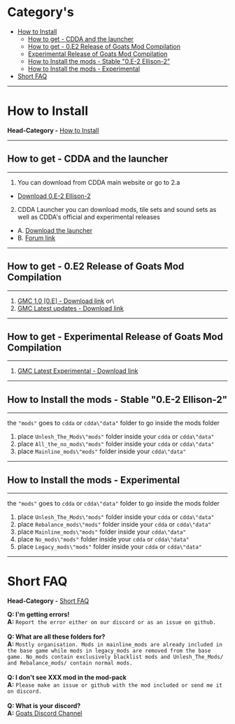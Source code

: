 # Category's


+ [How to Install](#how-to-install)
  - [How to get - CDDA and the launcher](#how-to-get---cdda-and-the-launcher)
  - [How to get - 0.E2 Release of Goats Mod Compilation](#how-to-get---0.e2-release-of-goats-mod-compilation)
  - [Experimental Release of Goats Mod Compilation](#experimental-release-of-goats-mod-compilation)
  - [How to Install the mods - Stable "0.E-2 Ellison-2"](#how-to-install-the-mods---stable-"0.e-2-ellison-2")
  - [How to Install the mods - Experimental](#how-to-install-the-mods---experimental)
+ [Short FAQ](#short-faq)

---

# How to Install
**Head-Category -** [How to Install](#how-to-install)


---

## How to get - CDDA and the launcher
---

1. You can download from CDDA main website or go to 2.a
* [Download 0.E-2 Ellison-2](https://cataclysmdda.org/releases/)
2. CDDA Launcher you can download mods, tile sets and sound sets as well as CDDA's official and experimental releases
* A. [Download the launcher](https://github.com/remyroy/CDDA-Game-Launcher/releases)
* B. [Forum link](https://discourse.cataclysmdda.org/t/cdda-game-launcher-automatic-updates-and-more/11168)

---

## How to get - 0.E2 Release of Goats Mod Compilation
---

1.  [GMC 1.0 [0.E] - Download link](https://github.com/TheGoatGod/Goats-Mod-Compilation/releases/tag/1.0c)
or\
2. [GMC Latest updates - Download link](https://github.com/TheGoatGod/Goats-Mod-Compilation/tree/GMC-E)

---

## How to get - Experimental Release of Goats Mod Compilation
---
1. [GMC Latest Experimental - Download link](https://github.com/TheGoatGod/Goats-Mod-Compilation/tree/Experimental-Mod-Pack)

---

## How to Install the mods - Stable "0.E-2 Ellison-2"
---

the  `"mods"`  goes to  `cdda`  or  `cdda\"data"`  folder to go inside the mods folder

1. place `Unlesh_The_Mods\"mods"` folder inside your `cdda` or `cdda\"data"`
2. place `All_the_no_mods\"mods"` folder inside your `cdda` or `cdda\"data"`
3. place `Mainline_mods\"mods"` folder inside your `cdda\"data"`
---

## How to Install the mods - Experimental
---

the `"mods"` goes to `cdda` or `cdda\"data"` folder to go  inside the mods folder

1. place `Unlesh_The_Mods\"mods"` folder inside your `cdda` or `cdda\"data"`
2. place `Rebalance_mods\"mods"` folder inside your `cdda` or `cdda\"data"`
3. place `Mainline_mods\"mods"` folder inside your `cdda\"data"`
4. place `No_mods\"mods"` folder inside your `cdda` or `cdda\"data"`
5. place `Legacy_mods\"mods"` folder inside your `cdda` or `cdda\"data"`

---

# Short FAQ
**Head-Category -** [Short FAQ](#short-faq)

**Q: I'm getting errors!**\
**A:** `Report the error either on our discord or as an issue on github.`\
\
**Q: What are all these folders for?**\
**A:** `Mostly organisation. Mods in mainline_mods are already included in the base game while mods in legacy_mods are removed from the base game.
   No_mods contain exclusively blacklist mods and Unlesh_The_Mods/ and Rebalance_mods/ contain normal mods.`\
\
**Q: I don't see XXX mod in the mod-pack**\
**A:** `Please make an issue or github with the mod included or send me it on discord.`\
\
**Q: What is your discord?**\
**A:** [Goats Discord Channel](https://discord.gg/gG6qpjZ)
